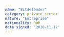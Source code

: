 ```yaml
---
name: "Bitdefender"
category: private_sector
nature: "Entreprise"
nationality: ROM
date_signed: '2018-11-12'
---
```

    